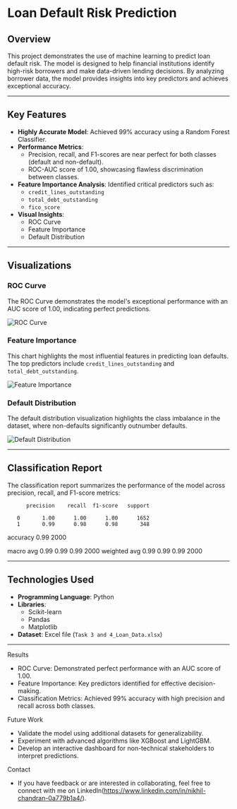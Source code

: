 # Loan Default Risk Prediction

## Overview
This project demonstrates the use of machine learning to predict loan default risk. The model is designed to help financial institutions identify high-risk borrowers and make data-driven lending decisions. By analyzing borrower data, the model provides insights into key predictors and achieves exceptional accuracy.

---

## Key Features
- **Highly Accurate Model**: Achieved 99% accuracy using a Random Forest Classifier.
- **Performance Metrics**: 
  - Precision, recall, and F1-scores are near perfect for both classes (default and non-default).
  - ROC-AUC score of 1.00, showcasing flawless discrimination between classes.
- **Feature Importance Analysis**: Identified critical predictors such as:
  - `credit_lines_outstanding`
  - `total_debt_outstanding`
  - `fico_score`
- **Visual Insights**: 
  - ROC Curve
  - Feature Importance
  - Default Distribution

---

## Visualizations

### ROC Curve
The ROC Curve demonstrates the model's exceptional performance with an AUC score of 1.00, indicating perfect predictions.

![ROC Curve](images/roc_curve.png)

### Feature Importance
This chart highlights the most influential features in predicting loan defaults. The top predictors include `credit_lines_outstanding` and `total_debt_outstanding`.

![Feature Importance](images/feature_importance.png)

### Default Distribution
The default distribution visualization highlights the class imbalance in the dataset, where non-defaults significantly outnumber defaults.

![Default Distribution](images/default_distribution.png)

---

## Classification Report
The classification report summarizes the performance of the model across precision, recall, and F1-score metrics:

          precision    recall  f1-score   support

       0       1.00      1.00      1.00      1652
       1       0.99      0.98      0.98       348

accuracy                           0.99      2000

macro avg 0.99 0.99 0.99 2000 weighted avg 0.99 0.99 0.99 2000


---

## Technologies Used
- **Programming Language**: Python
- **Libraries**: 
  - Scikit-learn
  - Pandas
  - Matplotlib
- **Dataset**: Excel file (`Task 3 and 4_Loan_Data.xlsx`)

---

Results
- ROC Curve: Demonstrated perfect performance with an AUC score of 1.00.
- Feature Importance: Key predictors identified for effective decision-making.
- Classification Metrics: Achieved 99% accuracy with high precision and recall across both classes.

Future Work
- Validate the model using additional datasets for generalizability.
- Experiment with advanced algorithms like XGBoost and LightGBM.
- Develop an interactive dashboard for non-technical stakeholders to interpret predictions.

Contact
- If you have feedback or are interested in collaborating, feel free to connect with me on LinkedIn(https://www.linkedin.com/in/nikhil-chandran-0a779b1a4/).
